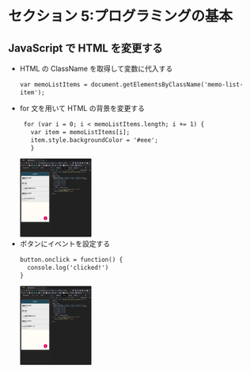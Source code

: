 # セクション 5:プログラミングの基本

## JavaScript で HTML を変更する

- HTML の ClassName を取得して変数に代入する
  ```
  var memoListItems = document.getElementsByClassName('memo-list-item');
  ```
- for 文を用いて HTML の背景を変更する
  ```
   for (var i = 0; i < memoListItems.length; i += 1) {
     var item = memoListItems[i];
     item.style.backgroundColor = '#eee';
     }
  ```
  <img src="./image/for 文を用いて HTML の背景を変更する.png" width=30%>
- ボタンにイベントを設定する    
  ```
  button.onclick = function() {
    console.log('clicked!')
  }
  ```
  <img src="./image/ボタンにイベントを設定する.png" width=30%>
